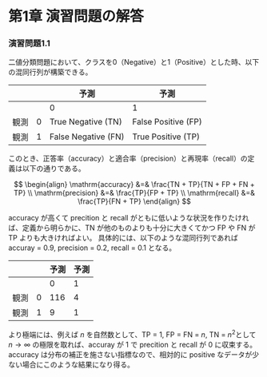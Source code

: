 # 第1章 演習問題の解答

### 演習問題1.1
二値分類問題において、クラスを0（Negative）と1（Positive）とした時、以下の混同行列が構築できる。

|      |   | 予測                | 予測                |
|------|---|---------------------|---------------------|
|      |   | 0                   | 1                   |
| 観測 | 0 | True Negative (TN)  | False Positive (FP) |
| 観測 | 1 | False Negative (FN) | True Positive (TP)  |

このとき、正答率（accuracy）と適合率（precision）と再現率（recall）の定義は以下の通りである。

$$
\begin{align}
\mathrm{accuracy} &=& \frac{TN + TP}{TN + FP + FN + TP} \\
\mathrm{precision} &=& \frac{TP}{FP + TP} \\
\mathrm{recall} &=& \frac{TP}{FN + TP} 
\end{align}
$$

accuracy が高くて precition と recall がともに低いような状況を作りたければ、定義から明らかに、TN が他のものよりも十分に大きくてかつ FP や FN が TP よりも大きければよい。
具体的には、以下のような混同行列であれば accuray = 0.9, precision = 0.2, recall = 0.1 となる。

|      |   | 予測                | 予測                |
|------|---|---------------------|---------------------|
|      |   | 0                   | 1                   |
| 観測 | 0 | 116  | 4 |
| 観測 | 1 | 9 | 1 |

より極端には、例えば $`n`$ を自然数として、TP = 1, FP = FN = $`n`$, TN = $`n^2`$として $`n \rightarrow \infty`$ の極限を取れば、accuray が 1 で precition と recall が 0 に収束する。
accuracy は分布の補正を施さない指標なので、相対的に positive なデータが少ない場合にこのような結果になり得る。
